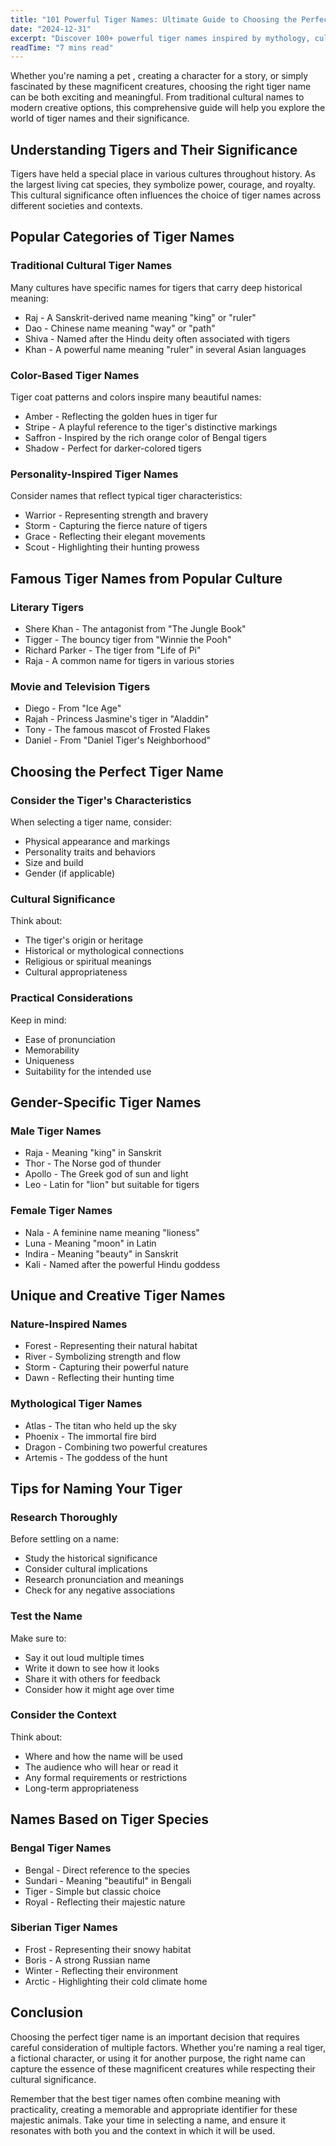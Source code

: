 ```yaml
---
title: "101 Powerful Tiger Names: Ultimate Guide to Choosing the Perfect Name (2025)"
date: "2024-12-31"
excerpt: "Discover 100+ powerful tiger names inspired by mythology, culture, and nature. From majestic Raja to fierce Kali, find the perfect name for your tiger character or pet cat. Includes meaning behind each name!"
readTime: "7 mins read"
---
```



Whether you're naming a pet , creating a character for a story, or simply fascinated by these magnificent creatures, choosing the right tiger name can be both exciting and meaningful. From traditional cultural names to modern creative options, this comprehensive guide will help you explore the world of tiger names and their significance.

## Understanding Tigers and Their Significance

Tigers have held a special place in various cultures throughout history. As the largest living cat species, they symbolize power, courage, and royalty. This cultural significance often influences the choice of tiger names across different societies and contexts.

## Popular Categories of Tiger Names

### Traditional Cultural Tiger Names

Many cultures have specific names for tigers that carry deep historical meaning:

* Raj - A Sanskrit-derived name meaning "king" or "ruler"
* Dao - Chinese name meaning "way" or "path"
* Shiva - Named after the Hindu deity often associated with tigers
* Khan - A powerful name meaning "ruler" in several Asian languages

### Color-Based Tiger Names

Tiger coat patterns and colors inspire many beautiful names:

* Amber - Reflecting the golden hues in tiger fur
* Stripe - A playful reference to the tiger's distinctive markings
* Saffron - Inspired by the rich orange color of Bengal tigers
* Shadow - Perfect for darker-colored tigers

### Personality-Inspired Tiger Names

Consider names that reflect typical tiger characteristics:

* Warrior - Representing strength and bravery
* Storm - Capturing the fierce nature of tigers
* Grace - Reflecting their elegant movements
* Scout - Highlighting their hunting prowess

## Famous Tiger Names from Popular Culture

### Literary Tigers
* Shere Khan - The antagonist from "The Jungle Book"
* Tigger - The bouncy tiger from "Winnie the Pooh"
* Richard Parker - The tiger from "Life of Pi"
* Raja - A common name for tigers in various stories

### Movie and Television Tigers
* Diego - From "Ice Age"
* Rajah - Princess Jasmine's tiger in "Aladdin"
* Tony - The famous mascot of Frosted Flakes
* Daniel - From "Daniel Tiger's Neighborhood"

## Choosing the Perfect Tiger Name

### Consider the Tiger's Characteristics
When selecting a tiger name, consider:

* Physical appearance and markings
* Personality traits and behaviors
* Size and build
* Gender (if applicable)

### Cultural Significance
Think about:

* The tiger's origin or heritage
* Historical or mythological connections
* Religious or spiritual meanings
* Cultural appropriateness

### Practical Considerations
Keep in mind:

* Ease of pronunciation
* Memorability
* Uniqueness
* Suitability for the intended use

## Gender-Specific Tiger Names

### Male Tiger Names
* Raja - Meaning "king" in Sanskrit
* Thor - The Norse god of thunder
* Apollo - The Greek god of sun and light
* Leo - Latin for "lion" but suitable for tigers

### Female Tiger Names
* Nala - A feminine name meaning "lioness"
* Luna - Meaning "moon" in Latin
* Indira - Meaning "beauty" in Sanskrit
* Kali - Named after the powerful Hindu goddess

## Unique and Creative Tiger Names

### Nature-Inspired Names
* Forest - Representing their natural habitat
* River - Symbolizing strength and flow
* Storm - Capturing their powerful nature
* Dawn - Reflecting their hunting time

### Mythological Tiger Names
* Atlas - The titan who held up the sky
* Phoenix - The immortal fire bird
* Dragon - Combining two powerful creatures
* Artemis - The goddess of the hunt

## Tips for Naming Your Tiger

### Research Thoroughly
Before settling on a name:

* Study the historical significance
* Consider cultural implications
* Research pronunciation and meanings
* Check for any negative associations

### Test the Name
Make sure to:

* Say it out loud multiple times
* Write it down to see how it looks
* Share it with others for feedback
* Consider how it might age over time

### Consider the Context
Think about:

* Where and how the name will be used
* The audience who will hear or read it
* Any formal requirements or restrictions
* Long-term appropriateness

## Names Based on Tiger Species

### Bengal Tiger Names
* Bengal - Direct reference to the species
* Sundari - Meaning "beautiful" in Bengali
* Tiger - Simple but classic choice
* Royal - Reflecting their majestic nature

### Siberian Tiger Names
* Frost - Representing their snowy habitat
* Boris - A strong Russian name
* Winter - Reflecting their environment
* Arctic - Highlighting their cold climate home

## Conclusion

Choosing the perfect tiger name is an important decision that requires careful consideration of multiple factors. Whether you're naming a real tiger, a fictional character, or using it for another purpose, the right name can capture the essence of these magnificent creatures while respecting their cultural significance.

Remember that the best tiger names often combine meaning with practicality, creating a memorable and appropriate identifier for these majestic animals. Take your time in selecting a name, and ensure it resonates with both you and the context in which it will be used.
